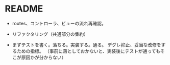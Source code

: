 # README

* routes、コントローラ、ビューの流れ再確認。

* リファクタリング（共通部分の集約）

* まずテストを書く。落ちる。実装する。通る。
デグレ抑止、妥当な改修をするための指標。
（事前に落としておかないと、実装後にテストが通ってもそこが原因かが分からない）

